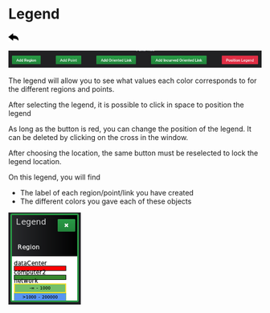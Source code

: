 # Legend

[![](../../screenshots/other/Go-back.png)](README.md)

![legend](../../screenshots/panel/legend.jpg)

The legend will allow you to see what values each color corresponds to for the different regions and points.

After selecting the legend, it is possible to click in space to position the legend

As long as the button is red, you can change the position of the legend. It can be deleted by clicking on the cross in the window.

After choosing the location, the same button must be reselected to lock the legend location.

On this legend, you will find

- The label of each region/point/link you have created
- The different colors you gave each of these objects

![legend](../../screenshots/panel/legend.png)
